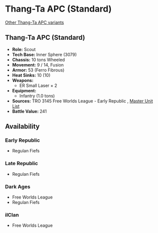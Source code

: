 # Thang-Ta APC (Standard) 

[Other Thang-Ta APC variants](../thang-ta_apc.md) 

## Thang-Ta APC (Standard) 

- **Role:** Scout 
- **Tech Base:** Inner Sphere (3079) 
- **Chassis:** 10 tons Wheeled 
- **Movement:** 9 / 14, Fusion 
- **Armor:** 53 (Ferro Fibrous) 
- **Heat Sinks:** 10 (10) 
- **Weapons:** 
  - ER Small Laser × 2 
- **Equipment:** 
  - Infantry (1.0 tons) 
- **Sources:** TRO 3145 Free Worlds League - Early Republic , [Master Unit List](http://masterunitlist.info/Unit/Details/6487) 
- **Battle Value:** 241 

## Availability 

### Early Republic 

- Regulan Fiefs 

### Late Republic 

- Regulan Fiefs 

### Dark Ages 

- Free Worlds League 
- Regulan Fiefs 

### ilClan 

- Free Worlds League 

